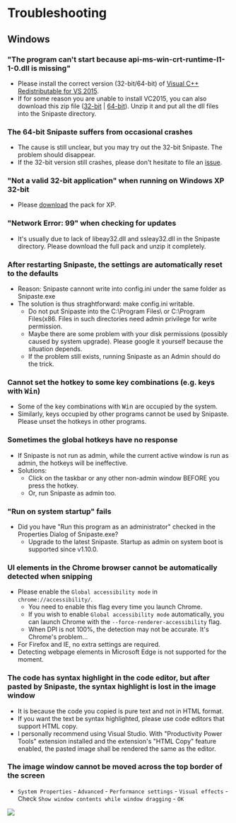 # Troubleshooting

## Windows

### "The program can't start because **api-ms-win-crt-runtime-l1-1-0.dll** is missing"
* Please install the correct version (32-bit/64-bit) of [Visual C++ Redistributable for VS 2015](https://www.microsoft.com/en-us/download/details.aspx?id=48145).
* If for some reason you are unable to install VC2015, you can also download this zip file ([32-bit](https://dl.snipaste.com/vc2015-dll-x86) | [64-bit](https://dl.snipaste.com/vc2015-dll-x64)). Unzip it and put all the dll files into the Snipaste directory.

### The 64-bit Snipaste suffers from occasional crashes
* The cause is still unclear, but you may try out the 32-bit Snipaste. The problem should disappear.
* If the 32-bit version still crashes, please don't hesitate to file an [issue](https://github.com/liulex/Snipaste-Feedback/issues).

### "Not a valid 32-bit application" when running on Windows XP 32-bit
* Please [download](https://www.snipaste.com/download.html) the pack for XP.

### "Network Error: 99" when checking for updates
* It's usually due to lack of libeay32.dll and ssleay32.dll in the Snipaste directory. Please download the full pack and unzip it completely.

### After restarting Snipaste, the settings are automatically reset to the defaults
* Reason: Snipaste cannont write into config.ini under the same folder as Snipaste.exe
* The solution is thus straghtforward: make config.ini writable.
  * Do not put Snipaste into the C:\Program Files\ or C:\Program Files(x86\. Files in such directories need admin privilege for write permission.
  * Maybe there are some problem with your disk permissions (possibly caused by system upgrade). Please google it yourself because the situation depends.
  * If the problem still exists, running Snipaste as an Admin should do the trick.

### Cannot set the hotkey to some key combinations (e.g. keys with <kbd>Win</kbd>)
* Some of the key combinations with <kbd>Win</kbd> are occupied by the system.
* Similarly, keys occupied by other programs cannot be used by Snipaste. Please unset the hotkeys in other programs.

### Sometimes the global hotkeys have no response
* If Snipaste is not run as admin, while the current active window is run as admin, the hotkeys will be ineffective.
* Solutions:
  * Click on the taskbar or any other non-admin window BEFORE you press the hotkey.
  * Or, run Snipaste as admin too.

### "Run on system startup" fails
* Did you have "Run this program as an administrator" checked in the Properties Dialog of Snipaste.exe?
  * Upgrade to the latest Snipaste. Startup as admin on system boot is supported since v1.10.0.

### UI elements in the Chrome browser cannot be automatically detected when snipping
* Please enable the `Global accessibility mode` in `chrome://accessibility/`.
  * You need to enable this flag every time you launch Chrome.
  * If you wish to enable `Global accessibility mode` automatically, you can launch Chrome with the `--force-renderer-accessibility` flag.
  * When DPI is not 100%, the detection may not be accurate. It's Chrome's problem...
* For Firefox and IE, no extra settings are required.
* Detecting webpage elements in Microsoft Edge is not supported for the moment.

### The code has syntax highlight in the code editor, but after pasted by Snipaste, the syntax highlight is lost in the image window
* It is because the code you copied is pure text and not in HTML format.
* If you want the text be syntax highlighted, please use code editors that support HTML copy.
 * I personally recommend using Visual Studio. With "Productivity Power Tools" extension installed and the extension's "HTML Copy" feature enabled, the pasted image shall be rendered the same as the editor.

### The image window cannot be moved across the top border of the screen
 * `System Properties` - `Advanced` - `Performance settings` - `Visual effects` - Check `Show window contents while window dragging` - `OK`

  ![](https://cloud.githubusercontent.com/assets/2010459/20704971/25d64640-b65c-11e6-9287-b42309145359.png)
